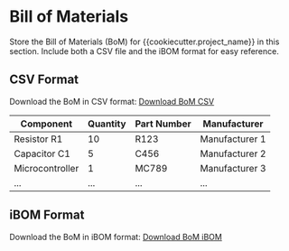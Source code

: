 # Bill of Materials

Store the Bill of Materials (BoM) for {{cookiecutter.project_name}} in this section. Include both a CSV file and the iBOM format for easy reference.

## CSV Format

Download the BoM in CSV format: [Download BoM CSV](path/to/bom.csv)

| Component        | Quantity         | Part Number        | Manufacturer       |
|------------------|------------------|--------------------|--------------------|
| Resistor R1     | 10               | R123               | Manufacturer 1     |
| Capacitor C1    | 5                | C456               | Manufacturer 2     |
| Microcontroller | 1                | MC789              | Manufacturer 3     |
| ...              | ...              | ...                | ...                |

## iBOM Format

Download the BoM in iBOM format: [Download BoM iBOM](path/to/bom.ibom)
